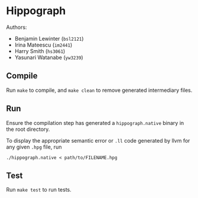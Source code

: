 # Hippograph

Authors:
* Benjamin Lewinter (`bsl2121`)
* Irina Mateescu (`im2441`)
* Harry Smith (`hs3061`)
* Yasunari Watanabe (`yw3239`)

## Compile

Run `make` to compile, and `make clean` to remove generated intermediary files.

## Run

Ensure the compilation step has generated a `hippograph.native` binary in the root directory.

To display the appropriate semantic error or `.ll` code generated by llvm for any given `.hpg` file, run
```
./hippograph.native < path/to/FILENAME.hpg
```

## Test

Run `make test` to run tests.